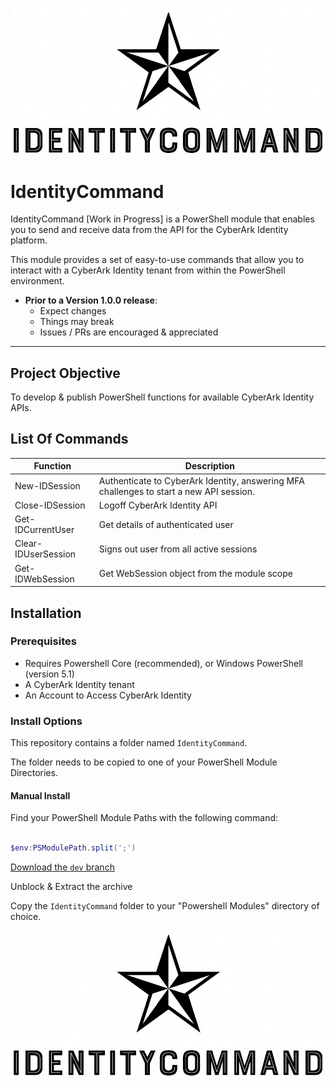 ![Logo][Logo]

[Logo]:/docs/media/images/IdentityCommand.png

# IdentityCommand

IdentityCommand [Work in Progress] is a PowerShell module that enables you to send and receive data from the API for the CyberArk Identity platform.

This module provides a set of easy-to-use commands that allow you to interact with a CyberArk Identity tenant from within the PowerShell environment.

- **Prior to a Version 1.0.0 release**:
  - Expect changes
  - Things may break
  - Issues / PRs are encouraged & appreciated

----------

## Project Objective

To develop & publish PowerShell functions for available CyberArk Identity APIs.

## List Of Commands

| Function                   | Description                                                                                 |
|----------------------------|---------------------------------------------------------------------------------------------|
| New-IDSession              | Authenticate to CyberArk Identity, answering MFA challenges to start a new API session.     |
| Close-IDSession            | Logoff CyberArk Identity API                                                                |
| Get-IDCurrentUser          | Get details of authenticated user                                                           |
| Clear-IDUserSession        | Signs out user from all active sessions                                                     |
| Get-IDWebSession           | Get WebSession object from the module scope                                                 |

## Installation

### Prerequisites

- Requires Powershell Core (recommended), or Windows PowerShell (version 5.1)
- A CyberArk Identity tenant
- An Account to Access CyberArk Identity

### Install Options

This repository contains a folder named ```IdentityCommand```.

The folder needs to be copied to one of your PowerShell Module Directories.

#### Manual Install

Find your PowerShell Module Paths with the following command:

```powershell

$env:PSModulePath.split(';')

```

[Download the ```dev``` branch](https://github.com/pspete/IdentityCommand/archive/dev.zip)

Unblock & Extract the archive

Copy the ```IdentityCommand``` folder to your "Powershell Modules" directory of choice.

![Logo][Logo]